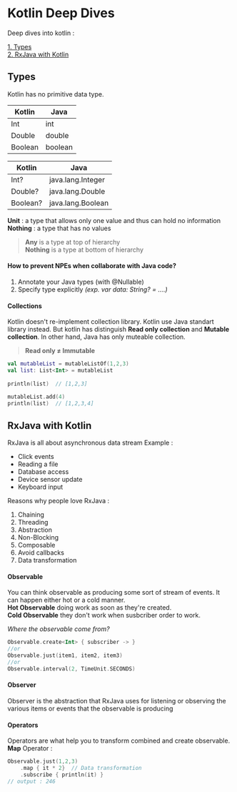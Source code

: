 # Kotlin Deep Dives
Deep dives into kotlin : 

[1. Types](https://github.com/ANNASBlackHat/Kotlin-Deep-Dives#types) <br/>
[2. RxJava with Kotlin](https://github.com/ANNASBlackHat/Kotlin-Deep-Dives#rxjava-with-kotlin)

## Types
Kotlin has no primitive data type.

| Kotlin       | Java           |
| ------------ | -------------- |
| Int          | int            |
| Double       | double         |
| Boolean      | boolean        |

| Kotlin        | Java              |
| ------------  | --------------    |
| Int?          | java.lang.Integer |
| Double?       | java.lang.Double  |
| Boolean?      | java.lang.Boolean |

**Unit**    : a type that allows only one value and thus can hold no information <br/>
**Nothing** : a type that has no values

> **Any** is a type at top of hierarchy <br/>
**Nothing** is a type at bottom of hierarchy

#### How to prevent NPEs when collaborate with Java code?
1. Annotate your Java types (with @Nullable)
2. Specify type explicitly *(exp. var data: String? = ....)*

#### Collections
Kotlin doesn't re-implement collection library. Kotlin use Java standart library instead.
But kotlin has distinguish **Read only collection** and **Mutable collection**. In other hand, Java has only muteable collection.
> **Read only ≠ Immutable**

```kotlin
val mutableList = mutableListOf(1,2,3)
val list: List<Int> = mutableList
    
println(list)  // [1,2,3]

mutableList.add(4)
println(list)  // [1,2,3,4]
```

## RxJava with Kotlin
RxJava is all about asynchronous data stream
Example : 
 - Click events
 - Reading a file
 - Database access
 - Device sensor update
 - Keyboard input
 
Reasons why people love RxJava : 
1. Chaining
2. Threading
3. Abstraction
4. Non-Blocking
5. Composable
6. Avoid callbacks
7. Data transformation

#### Observable
You can think observable as producing some sort of stream of events. It can happen either hot or a cold manner. <br/>
**Hot Observable** doing work as soon as they're created. <br/>
**Cold Observable** they don't work when susbcriber order to work. <br/>

*Where the observable come from?*
```Kotlin
Observable.create<Int> { subscriber -> }
//or
Observable.just(item1, item2, item3)
//or
Observable.interval(2, TimeUnit.SECONDS)
```
#### Observer
Observer is the abstraction that RxJava uses for listening or observing the various items or events that the observable is producing
#### Operators
Operators are what help you to transform combined and create observable. <br/>
**Map** Operator : 
```Kotlin
Observable.just(1,2,3)
    .map { it * 2}  // Data transformation
    .subscribe { println(it) }
// output : 246
```

 
